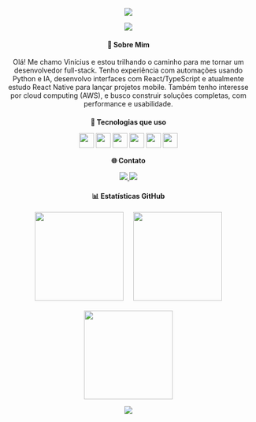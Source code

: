 <!-- Banner de boas-vindas -->
<p align="center">
  <img src="https://capsule-render.vercel.app/api?type=waving&color=0:fc466b,100:3f5efb&height=200&section=header&text=Olá,%20eu%20sou%20ViniFreitasss%20👋&fontSize=30&fontColor=ffffff" />
</p>

<p align="center">
  <img src="https://readme-typing-svg.herokuapp.com?center=true&vCenter=true&width=380&height=45&lines=Desenvolvedor+FullStack;Apaixonado+por+Tecnologia;Sempre+aprendendo+algo+novo" />
</p>

<!-- GRID 1: Descrição da Stack -->
<h4 align="center">🧠 Sobre Mim</h4>

<p align="center" style="max-width: 600px; margin: auto;">
  Olá! Me chamo Vinícius e estou trilhando o caminho para me tornar um desenvolvedor full-stack.  
  Tenho experiência com automações usando Python e IA, desenvolvo interfaces com React/TypeScript e atualmente estudo React Native para lançar projetos mobile.  
  Também tenho interesse por cloud computing (AWS), e busco construir soluções completas, com performance e usabilidade.
</p>

<!-- GRID 2: Tecnologias + Contato -->
<div align="center" style="margin-top: 20px;">

  <p><b>🧰 Tecnologias que uso</b></p>
  <p>
    <img src="https://cdn.jsdelivr.net/gh/devicons/devicon/icons/javascript/javascript-original.svg" width="30" />
    <img src="https://cdn.jsdelivr.net/gh/devicons/devicon/icons/typescript/typescript-original.svg" width="30" />
    <img src="https://cdn.jsdelivr.net/gh/devicons/devicon/icons/react/react-original.svg" width="30" />
    <img src="https://cdn.jsdelivr.net/gh/devicons/devicon/icons/html5/html5-original.svg" width="30" />
    <img src="https://cdn.jsdelivr.net/gh/devicons/devicon/icons/css3/css3-original.svg" width="30" />
    <img src="https://cdn.jsdelivr.net/gh/devicons/devicon/icons/python/python-original.svg" width="30" />
  </p>

  <p><b>🌐 Contato</b></p>
  <p>
    <a href="mailto:seuemail@gmail.com" target="_blank">
      <img src="https://img.shields.io/badge/GMAIL-red?style=flat-square&logo=gmail&logoColor=white"/>
    </a>
    <a href="https://linkedin.com/in/" target="_blank">
      <img src="https://img.shields.io/badge/LINKEDIN-blue?style=flat-square&logo=linkedin&logoColor=white"/>
    </a>
  </p>

</div>

<!-- GRID 3: Estatísticas -->
<h4 align="center">📊 Estatísticas GitHub</h4>

<div align="center" style="display: flex; flex-wrap: wrap; justify-content: center; gap: 20px; margin-top: 10px;">

  <img height="180em" src="https://github-readme-stats.vercel.app/api?username=ViniFreitasss&show_icons=true&theme=radical&include_all_commits=true&count_private=true"/>

  <img height="180em" src="https://github-readme-stats.vercel.app/api/top-langs/?username=ViniFreitasss&theme=radical&layout=donut-vertical&langs_count=5"/>

  <img height="180em" src="https://github-readme-streak-stats.herokuapp.com/?user=ViniFreitasss&theme=radical" />

</div>

<p align="center">
  <img src="https://capsule-render.vercel.app/api?type=waving&color=0:3f5efb,100:fc466b&height=120&section=footer"/>
</p>

